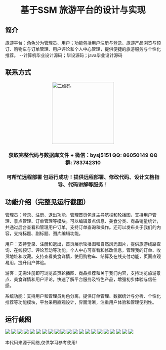 <p><h1 align="center">基于SSM 旅游平台的设计与实现</h1></p>

## 简介
旅游平台：角色分为管理员、用户；功能包括用户注册与登录、旅游产品浏览与预订、购物车与订单管理、用户评论和个人中心管理，提供便捷的旅游服务与个性化推荐。    --计算机毕业设计源码；毕设源码；java毕业设计源码


## 联系方式
<img src="https://bs-1329754181.cos.ap-shanghai.myqcloud.com/wx.jpg" alt="二维码" style="display: block; margin: 0 auto;" width="200px">
<p><h3 align="center">获取完整代码与数据库文件 + 微信：bysj5151 QQ: 86050149 QQ群: 783742310</h3></p>
<p><h3 align="center">可帮忙远程部署 包运行成功！提供远程部署、修改代码、设计文档指导、代码讲解等服务！</h3></p>

## 功能介绍（完整见运行截图）
管理员：登录、注册、退出功能，管理首页包含主导航栏和轮播图，支持用户管理、景点管理、订单管理等模块。可以编辑景点信息、美食分类、商品销量统计，并通过后台查看和管理用户订单，支持订单查询和操作。还可以发布关于我们的内容，支持标题、副标题、图片编辑功能。

用户：支持登录、注册和退出，首页展示轮播图和自然风光图片，提供旅游线路查询、在线预订、评论互动等功能。个人中心可查看和修改信息，管理我的订单、收货地址和收藏。支持查看美食详情，使用购物车、结算及在线支付功能，页面直观易用，提升用户体验。

游客：无需注册即可浏览首页轮播图、商品推荐和关于我们内容，支持浏览旅游景点、美食详情和用户评论，快速了解平台服务及特色产品，增强初步体验与信任感。

系统功能：支持用户和管理员角色分离，提供订单管理、数据统计与分析、个性化推荐等功能模块，平台采用直观设计，界面清晰，注重用户体验和管理便利性。


## 运行截图
![](https://bs-1329754181.cos.ap-shanghai.myqcloud.com/ssm/TourismPlatform/img/001.jpg)
![](https://bs-1329754181.cos.ap-shanghai.myqcloud.com/ssm/TourismPlatform/img/002.jpg)
![](https://bs-1329754181.cos.ap-shanghai.myqcloud.com/ssm/TourismPlatform/img/003.jpg)
![](https://bs-1329754181.cos.ap-shanghai.myqcloud.com/ssm/TourismPlatform/img/004.jpg)
![](https://bs-1329754181.cos.ap-shanghai.myqcloud.com/ssm/TourismPlatform/img/005.jpg)
![](https://bs-1329754181.cos.ap-shanghai.myqcloud.com/ssm/TourismPlatform/img/006.jpg)
![](https://bs-1329754181.cos.ap-shanghai.myqcloud.com/ssm/TourismPlatform/img/007.jpg)
![](https://bs-1329754181.cos.ap-shanghai.myqcloud.com/ssm/TourismPlatform/img/008.jpg)
![](https://bs-1329754181.cos.ap-shanghai.myqcloud.com/ssm/TourismPlatform/img/009.jpg)
![](https://bs-1329754181.cos.ap-shanghai.myqcloud.com/ssm/TourismPlatform/img/010.jpg)
![](https://bs-1329754181.cos.ap-shanghai.myqcloud.com/ssm/TourismPlatform/img/011.jpg)
![](https://bs-1329754181.cos.ap-shanghai.myqcloud.com/ssm/TourismPlatform/img/012.jpg)
![](https://bs-1329754181.cos.ap-shanghai.myqcloud.com/ssm/TourismPlatform/img/013.jpg)
![](https://bs-1329754181.cos.ap-shanghai.myqcloud.com/ssm/TourismPlatform/img/014.jpg)
![](https://bs-1329754181.cos.ap-shanghai.myqcloud.com/ssm/TourismPlatform/img/015.jpg)
![](https://bs-1329754181.cos.ap-shanghai.myqcloud.com/ssm/TourismPlatform/img/016.jpg)
![](https://bs-1329754181.cos.ap-shanghai.myqcloud.com/ssm/TourismPlatform/img/017.jpg)
![](https://bs-1329754181.cos.ap-shanghai.myqcloud.com/ssm/TourismPlatform/img/018.jpg)
![](https://bs-1329754181.cos.ap-shanghai.myqcloud.com/ssm/TourismPlatform/img/019.jpg)
![](https://bs-1329754181.cos.ap-shanghai.myqcloud.com/ssm/TourismPlatform/img/020.jpg)
![](https://bs-1329754181.cos.ap-shanghai.myqcloud.com/ssm/TourismPlatform/img/021.jpg)

<p>本代码来源于网络,仅供学习参考使用!</p>
